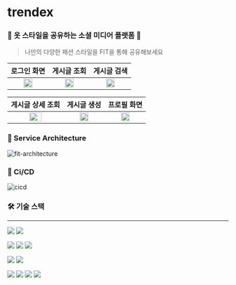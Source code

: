 # trendex
 
### 👕 옷 스타일을 공유하는 소셜 미디어 플랫폼 👕
> 나만의 다양한 패션 스타일을 FIT을 통해 공유해보세요

|                  로그인 화면                  |                  게시글 조회                  |                  게시글 검색                  |
| :----------------------------------------------: | :-----------------------------------------: | :-----------------------------------------------: |
| <img src="https://github.com/geonwoo0215/Fit-Server/assets/82176176/c7f5fd16-c2d4-4342-bf94-308c650f6a9f" height="50%"> | <img src="https://github.com/geonwoo0215/Fit-Server/assets/82176176/e1565389-c860-46ae-8e17-43bff6a51fd6" height="50%"> | <img src="https://github.com/geonwoo0215/Fit-Server/assets/82176176/62dffe3e-2edd-43c1-b38c-ce8038f82407" height="50%"> |

|                  게시글 상세 조회                  |                  게시글 생성                  |                  프로필 화면                  |
| :--------------------------------------------: | :--------------------------------------------: | :--------------------------------------------: |
| <img src="https://github.com/geonwoo0215/Fit-Server/assets/82176176/9205e661-e46a-4ffe-a04b-e49362cb2b16" height="50%"> | <img src="https://github.com/geonwoo0215/Fit-Server/assets/82176176/18d09358-1424-4a2c-9e86-59c834392c33" height="50%"> |<img src="https://github.com/geonwoo0215/Fit-Server/assets/82176176/912b7a88-7397-4628-9bd2-35b7027e539e" height="50%"> | 


### 🗽 Service Architecture
![fit-architecture](https://github.com/geonwoo0215/Fit-Server/assets/82176176/ae312e3f-8c26-40a3-8b78-12e30e964b73)

### 🚀 Ci/CD
![cicd](https://github.com/geonwoo0215/Fit-Server/assets/82176176/1a9fb5dc-dc71-4330-bcca-a6398d641e27)

### 🛠️ 기술 스택
***
<img src="https://img.shields.io/badge/Java 17-008FC7?style=flat-square&logo=Java&logoColor=white"/></img>
<img src="https://img.shields.io/badge/Gradle-02303A?style=flat-square&logo=Gradle&logoColor=white"/></img>

<img src="https://img.shields.io/badge/Spring Boot 3.2.1-6DB33F?style=flat-square&logo=Spring Boot&logoColor=white"/></img>
<img src="https://img.shields.io/badge/Spring Security-6DB33F?style=flat-square&logo=Spring Security&logoColor=white"/></img>
<img src="https://img.shields.io/badge/Spring Data JPA-ECD53F?style=flat-square&logo=JPA&logoColor=white"/></img>


<img src="https://img.shields.io/badge/MySQL 8.0-4479A1?style=flat-square&logo=MySQL&logoColor=white"/></img>
<img src="https://img.shields.io/badge/Redis-DC382D?style=flat-square&logo=Redis&logoColor=white"/>

<img src="https://img.shields.io/badge/GitHub Actions-2088FF?style=flat-square&logo=GitHub Actions&logoColor=white"/></img>
<img src="https://img.shields.io/badge/Amazon EC2-FF9900?style=flat-square&logo=Amazon EC2&logoColor=white"/></img>
<img src="https://img.shields.io/badge/Amazon S3-569A31?style=flat-square&logo=Amazon S3&logoColor=white"/></img>
<img src="https://img.shields.io/badge/Amazon CodeDeploy-00A98F?style=flat-square&logo=Amazon CodeDeploy&logoColor=white"/></img>
